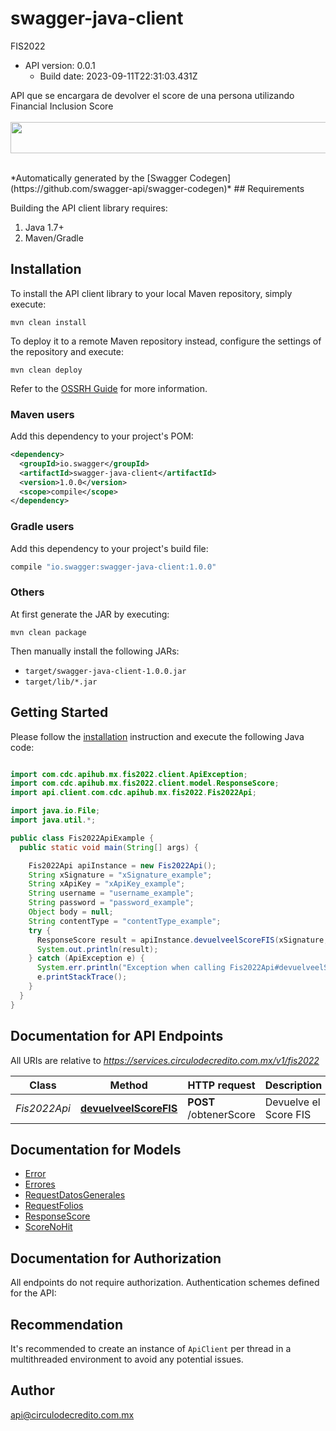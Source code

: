 # swagger-java-client

FIS2022
- API version: 0.0.1
  - Build date: 2023-09-11T22:31:03.431Z
<p>API que se encargara de devolver el score de una persona utilizando Financial Inclusion Score<br/><br/><img src='https://developer.circulodecredito.com.mx/sites/default/files/2020-10/circulo_de_credito-apihub.png' height='50' width='550'/></p><br/>
*Automatically generated by the [Swagger Codegen](https://github.com/swagger-api/swagger-codegen)*
## Requirements

Building the API client library requires:
1. Java 1.7+
2. Maven/Gradle
## Installation

To install the API client library to your local Maven repository, simply execute:
```shell
mvn clean install
```

To deploy it to a remote Maven repository instead, configure the settings of the repository and execute:
```shell
mvn clean deploy
```

Refer to the [OSSRH Guide](http://central.sonatype.org/pages/ossrh-guide.html) for more information.
### Maven users

Add this dependency to your project's POM:
```xml
<dependency>
  <groupId>io.swagger</groupId>
  <artifactId>swagger-java-client</artifactId>
  <version>1.0.0</version>
  <scope>compile</scope>
</dependency>
```
### Gradle users

Add this dependency to your project's build file:
```groovy
compile "io.swagger:swagger-java-client:1.0.0"
```
### Others

At first generate the JAR by executing:
```shell
mvn clean package
```

Then manually install the following JARs:
* `target/swagger-java-client-1.0.0.jar`
* `target/lib/*.jar`
## Getting Started

Please follow the [installation](#installation) instruction and execute the following Java code:

```java

import com.cdc.apihub.mx.fis2022.client.ApiException;
import com.cdc.apihub.mx.fis2022.client.model.ResponseScore;
import api.client.com.cdc.apihub.mx.fis2022.Fis2022Api;

import java.io.File;
import java.util.*;

public class Fis2022ApiExample {
  public static void main(String[] args) {

    Fis2022Api apiInstance = new Fis2022Api();
    String xSignature = "xSignature_example";
    String xApiKey = "xApiKey_example";
    String username = "username_example";
    String password = "password_example";
    Object body = null;
    String contentType = "contentType_example";
    try {
      ResponseScore result = apiInstance.devuelveelScoreFIS(xSignature, xApiKey, username, password, body, contentType);
      System.out.println(result);
    } catch (ApiException e) {
      System.err.println("Exception when calling Fis2022Api#devuelveelScoreFIS");
      e.printStackTrace();
    }
  }
}
```
## Documentation for API Endpoints

All URIs are relative to *https://services.circulodecredito.com.mx/v1/fis2022*

Class | Method | HTTP request | Description
------------ | ------------- | ------------- | -------------
*Fis2022Api* | [**devuelveelScoreFIS**](docs/Fis2022Api.md#devuelveelScoreFIS) | **POST** /obtenerScore | Devuelve el Score FIS
## Documentation for Models
 - [Error](docs/Error.md)
 - [Errores](docs/Errores.md)
 - [RequestDatosGenerales](docs/RequestDatosGenerales.md)
 - [RequestFolios](docs/RequestFolios.md)
 - [ResponseScore](docs/ResponseScore.md)
 - [ScoreNoHit](docs/ScoreNoHit.md)
## Documentation for Authorization

All endpoints do not require authorization.
Authentication schemes defined for the API:
## Recommendation

It's recommended to create an instance of `ApiClient` per thread in a multithreaded environment to avoid any potential issues.
## Author

api@circulodecredito.com.mx
